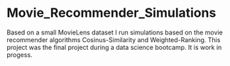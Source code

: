 # Movie_Recommender_Simulations
Based on a small MovieLens dataset I run simulations based on the movie recommender algorithms Cosinus-Similarity and Weighted-Ranking. This project was the final project during a data science bootcamp. It is work in progess. 

